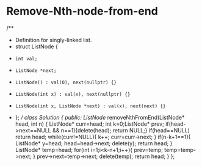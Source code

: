 # Remove-Nth-node-from-end
/**
 * Definition for singly-linked list.
 * struct ListNode {
 *     int val;
 *     ListNode *next;
 *     ListNode() : val(0), next(nullptr) {}
 *     ListNode(int x) : val(x), next(nullptr) {}
 *     ListNode(int x, ListNode *next) : val(x), next(next) {}
 * };
 */
class Solution {
public:
    ListNode* removeNthFromEnd(ListNode* head, int n) {
        ListNode* curr=head; int k=0;ListNode* prev;
        if(head->next==NULL && n==1){delete(head); return NULL;}
        if(head==NULL) return head;
        while(curr!=NULL){
            k++;
            curr=curr->next;
        }
        if(n-k+1==1){
            ListNode* y=head;
            head=head->next;
            delete(y);
            return head;
        }
        ListNode* temp=head;
        for(int i=1;i<k-n+1;i++){
            prev=temp;
            temp=temp->next;
        }
        prev->next=temp->next;
        delete(temp);
        return head;
    }
};

